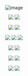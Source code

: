 
<div align=center>

![image](https://user-images.githubusercontent.com/109939415/205808524-fa40e1c0-88da-4b5b-b71e-b9051e0f77ab.png)

<a href="https://code.visualstudio.com" target="blank"><img src="https://img.shields.io/badge/Visual Studio Code-007ACC?style=for-the-badge&logo=Visual Studio Code&logoColor=white"></a>
<a href="https://colab.research.google.com" target="blank"><img src="https://img.shields.io/badge/Google Colab-F9AB00?style=for-the-badge&logo=Google Colab&logoColor=white"></a>

<a href="http://python.org" target="blank"><img src="https://img.shields.io/badge/Python-3776AB?style=for-the-badge&logo=python&logoColor=white"></a>
<a href="https://code.visualstudio.com" target="blank"><img src="https://img.shields.io/badge/Jupyter-F37626?style=for-the-badge&logo=Jupyter&logoColor=white"></a>

<a href="https://code.visualstudio.com" target="blank"><img src="https://img.shields.io/badge/NumPy-013243?style=for-the-badge&logo=NumPy&logoColor=white"/></a>
<a href="https://code.visualstudio.com" target="blank"><img src="https://img.shields.io/badge/pandas-150458?style=for-the-badge&logo=pandas&logoColor=white"/></a>
<a href="https://code.visualstudio.com" target="blank"><img src="https://img.shields.io/badge/scikit learn-F7931E?style=for-the-badge&logo=scikit learn&logoColor=white"/></a>

<a href="https://code.visualstudio.com" target="blank"><img src="https://img.shields.io/badge/TensorFlow-FF6F00?style=for-the-badge&logo=TensorFlow&logoColor=white"/></a>
<a href="https://code.visualstudio.com" target="blank"><img src="https://img.shields.io/badge/Keras-D00000?style=for-the-badge&logo=Keras&logoColor=white"/></a>

<a href="https://code.visualstudio.com" target="blank"><img src="https://img.shields.io/badge/Looker-4285F4?style=for-the-badge&logo=Looker&logoColor=white"></a>
<a href="https://code.visualstudio.com" target="blank"><img src="https://img.shields.io/badge/Plotly-3F4F75?style=for-the-badge&logo=Plotly&logoColor=white"></a>

<a href="https://code.visualstudio.com" target="blank"><img src="https://img.shields.io/badge/Microsoft PowerPoint-B7472A?style=for-the-badge&logo=Microsoft PowerPoint&logoColor=white"></a>
<a href="https://code.visualstudio.com" target="blank"><img src="https://img.shields.io/badge/Microsoft Word-2B579A?style=for-the-badge&logo=Microsoft Word&logoColor=white"></a>

</div>
